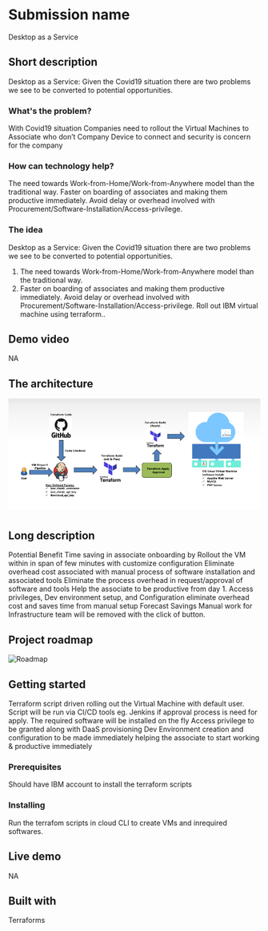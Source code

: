 # Submission name


Desktop as a Service


## Short description

Desktop as a Service: Given the Covid19 situation there are two problems we see to be converted to potential opportunities. 


### What's the problem?

With Covid19 situation Companies need to rollout the Virtual Machines  to Associate who don’t Company Device to connect and security is concern for the company

### How can technology help?

The need towards Work-from-Home/Work-from-Anywhere model than the traditional way.
Faster on boarding of associates and making them productive immediately. Avoid delay or overhead involved with Procurement/Software-Installation/Access-privilege.

### The idea

Desktop as a Service: Given the Covid19 situation there are two problems we see to be converted to potential opportunities. 
1.	The need towards Work-from-Home/Work-from-Anywhere model than the traditional way.
2.	Faster on boarding of associates and making them productive immediately. Avoid delay or overhead involved with Procurement/Software-Installation/Access-privilege.
Roll out IBM virtual machine using terraform..


## Demo video

NA

## The architecture

![Video transcription/translation app](architecture.png)


## Long description

Potential Benefit
Time saving in associate onboarding by Rollout the VM within in span of few minutes with customize configuration
Eliminate overhead cost associated with manual process of software installation and associated tools
Eliminate the process overhead in request/approval of software and tools
Help the associate to be productive from day 1.
Access privileges, Dev environment setup, and Configuration eliminate overhead cost and saves time from manual setup 
Forecast Savings
Manual work for Infrastructure team will be removed with the click of button. 


## Project roadmap

![Roadmap](roadmap.jpg)

## Getting started

Terraform script driven rolling out the Virtual Machine with default user.
Script will be run via CI/CD tools eg. Jenkins if approval process is need for apply. 
The required software will be installed on the fly
Access privilege to be granted along with DaaS provisioning
Dev Environment creation and configuration to be made immediately helping the associate to start working & productive immediately


### Prerequisites

Should have IBM account to install the terraform scripts


### Installing

Run the terrafom scripts in cloud CLI to create VMs and inrequired softwares.

## Live demo

NA

## Built with

Terraforms
